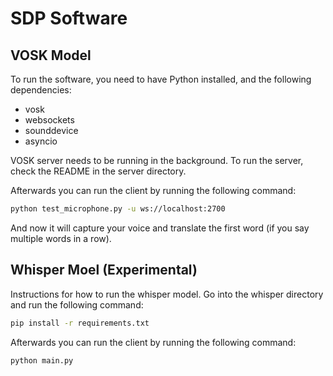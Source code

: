 # SDP Software

## VOSK Model
To run the software, you need to have Python installed, and the following dependencies:
- vosk
- websockets
- sounddevice
- asyncio

VOSK server needs to be running in the background. To run the server, check the README in the server directory.

Afterwards you can run the client by running the following command:
```bash
python test_microphone.py -u ws://localhost:2700
```
And now it will capture your voice and translate the first word (if you say multiple words in a row). 


## Whisper Moel (Experimental)
Instructions for how to run the whisper model.
Go into the whisper directory and run the following command:
```bash
pip install -r requirements.txt
```
Afterwards you can run the client by running the following command:
```bash
python main.py
```

